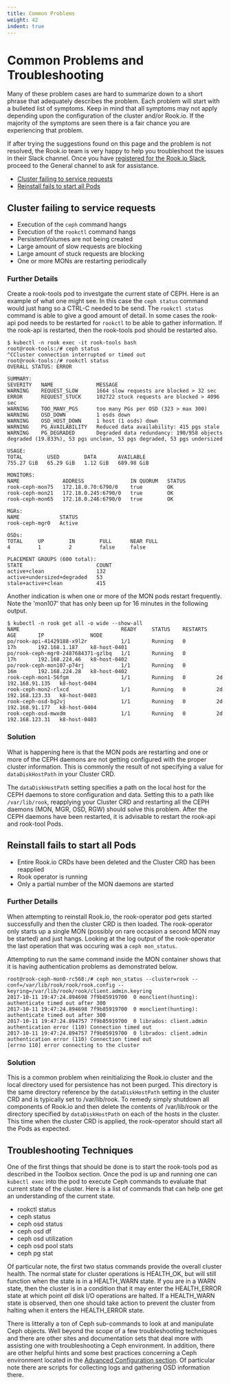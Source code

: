 ```yaml
---
title: Common Problems
weight: 42
indent: true
---
```


# Common Problems and Troubleshooting

Many of these problem cases are hard to summarize down to a short phrase that adequately describes the problem. Each problem will start with a bulleted list of symptoms. Keep in mind that all symptoms may not apply depending upon the configuration of the cluster and/or Rook.io. If the majority of the symptoms are seen there is a fair chance you are experiencing that problem.

If after trying the suggestions found on this page and the problem is not resolved, the Rook.io team is very happy to help you troubleshoot the issues in their Slack channel. Once you have [registered for the Rook.io Slack](https://rook-slackin.herokuapp.com/), proceed to the General channel to ask for assistance.

- [Cluster failing to service requests](#cluster-failing-to-service-requests)
- [Reinstall fails to start all Pods](#reinstall-fails-to-start-all-pods)



## Cluster failing to service requests

* Execution of the `ceph` command hangs
* Execution of the `rookctl` command hangs
* PersistentVolumes are not being created
* Large amount of slow requests are blocking
* Large amount of stuck requests are blocking
* One or more MONs are restarting periodically

### Further Details
Create a rook-tools pod to investgate the current state of CEPH. Here is an example of what one might see. In this case the `ceph status` command would just hang so a CTRL-C needed to be send. The `rookctl status` command is able to give a good amount of detail. In some cases the rook-api pod needs to be restarted for `rookctl` to be able to gather information. If the rook-api is restarted, then the rook-tools pod should be restarted also. 

```console
$ kubectl -n rook exec -it rook-tools bash
root@rook-tools:/# ceph status
^CCluster connection interrupted or timed out
root@rook-tools:/# rookctl status
OVERALL STATUS: ERROR

SUMMARY:
SEVERITY   NAME              MESSAGE
WARNING    REQUEST_SLOW      1664 slow requests are blocked > 32 sec
ERROR      REQUEST_STUCK     102722 stuck requests are blocked > 4096 sec
WARNING    TOO_MANY_PGS      too many PGs per OSD (323 > max 300)
WARNING    OSD_DOWN          1 osds down
WARNING    OSD_HOST_DOWN     1 host (1 osds) down
WARNING    PG_AVAILABILITY   Reduced data availability: 415 pgs stale
WARNING    PG_DEGRADED       Degraded data redundancy: 190/958 objects degraded (19.833%), 53 pgs unclean, 53 pgs degraded, 53 pgs undersized

USAGE:
TOTAL        USED        DATA       AVAILABLE
755.27 GiB   65.29 GiB   1.12 GiB   689.98 GiB

MONITORS:
NAME              ADDRESS               IN QUORUM   STATUS
rook-ceph-mon75   172.18.0.70:6790/0    true        OK
rook-ceph-mon21   172.18.0.245:6790/0   true        OK
rook-ceph-mon65   172.18.0.246:6790/0   true        OK

MGRs:
NAME             STATUS
rook-ceph-mgr0   Active

OSDs:
TOTAL     UP        IN        FULL      NEAR FULL
4         1         2         false     false

PLACEMENT GROUPS (600 total):
STATE                        COUNT
active+clean                 132
active+undersized+degraded   53
stale+active+clean           415
```

Another indication is when one or more of the MON pods restart frequently. Note the 'mon107' that has only been up for 16 minutes in the following output.

```console
$ kubectl -n rook get all -o wide --show-all
NAME                                 READY     STATUS    RESTARTS   AGE       IP               NODE
po/rook-api-41429188-x9l2r           1/1       Running   0          17h       192.168.1.187    k8-host-0401
po/rook-ceph-mgr0-2487684371-gzlbq   1/1       Running   0          17h       192.168.224.46   k8-host-0402
po/rook-ceph-mon107-p74rj            1/1       Running   0          16m       192.168.224.28   k8-host-0402
rook-ceph-mon1-56fgm                 1/1       Running   0          2d        192.168.91.135   k8-host-0404
rook-ceph-mon2-rlxcd                 1/1       Running   0          2d        192.168.123.33   k8-host-0403
rook-ceph-osd-bg2vj                  1/1       Running   0          2d        192.168.91.177   k8-host-0404
rook-ceph-osd-mwxdm                  1/1       Running   0          2d        192.168.123.31   k8-host-0403
```

### Solution
What is happening here is that the MON pods are restarting and one or more of the CEPH daemons are not getting configured with the proper cluster information. This is commonly the result of not specifying a value for `dataDiskHostPath` in your Cluster CRD.

The `dataDiskHostPath` setting specifies a path on the local host for the CEPH daemons to store configuration and data. Setting this to a path like `/var/lib/rook`, reapplying your Cluster CRD and restarting all the CEPH daemons (MON, MGR, OSD, RGW) should solve this problem. After the CEPH daemons have been restarted, it is advisable to restart the rook-api and rook-tool Pods. 

## Reinstall fails to start all Pods

* Entire Rook.io CRDs have been deleted and the Cluster CRD has been reapplied
* Rook operator is running
* Only a partial number of the MON daemons are started

### Further Details
When attempting to reinstall Rook.io, the rook-operator pod gets started successfully and then the cluster CRD is then loaded. The rook-operator only starts up a single MON (possibly on rare occasion a second MON may be started) and just hangs. Looking at the log output of the rook-operator the last operation that was occuring was a `ceph mon_status`.

Attempting to run the same command inside the MON container shows that it is having authentication problems as demonstrated below.

```console
root@rook-ceph-mon0-rc568:/# ceph mon_status --cluster=rook --conf=/var/lib/rook/rook/rook.config --keyring=/var/lib/rook/rook/client.admin.keyring
2017-10-11 19:47:24.894698 7f9b85919700  0 monclient(hunting): authenticate timed out after 300
2017-10-11 19:47:24.894698 7f9b85919700  0 monclient(hunting): authenticate timed out after 300
2017-10-11 19:47:24.894757 7f9b85919700  0 librados: client.admin authentication error (110) Connection timed out
2017-10-11 19:47:24.894757 7f9b85919700  0 librados: client.admin authentication error (110) Connection timed out
[errno 110] error connecting to the cluster
```

### Solution
This is a common problem when reinitializing the Rook.io cluster and the local directory used for persistence has not been purged. This directory is the same directory reference by the `dataDiskHostPath` setting in the cluster CRD and is typically set to /var/lib/rook. To remedy simply shutdown all components of Rook.io and then delete the contents of /var/lib/rook or the directory specified by `dataDiskHostPath` on each of the hosts in the cluster. This time when the cluster CRD is applied, the rook-operator should start all the Pods as expected.

## Troubleshooting Techniques
One of the first things that should be done is to start the rook-tools pod as described in the Toolbox section. Once the pod is up and running one can `kubectl exec` into the pod to execute Ceph commands to evaluate that current state of the cluster. Here is a list of commands that can help one get an understanding of the current state.

* rookctl status
* ceph status
* ceph osd status
* ceph osd df
* ceph osd utilization
* ceph osd pool stats
* ceph pg stat


Of particular note, the first two status commands provide the overall cluster health. The normal state for cluster operations is HEALTH_OK, but will still function when the state is in a HEALTH_WARN state. If you are in a WARN state, then the cluster is in a condition that it may enter the HEALTH_ERROR state at which point *all* disk I/O operations are halted. If a HEALTH_WARN state is observed, then one should take action to prevent the cluster from halting when it enters the HEALTH_ERROR state.

There is litterally a ton of Ceph sub-commands to look at and manipulate Ceph objects. Well beyond the scope of a few troubleshooting techniques and there are other sites and documentation sets that deal more with assisting one with troubleshooting a Ceph environment. In addition, there are other helpful hints and some best practices concerning a Ceph environment located in the [Advanced Configuration section](advanced-configuration.md). Of particular note there are scripts for collecting logs and gathering OSD information there.